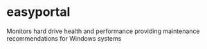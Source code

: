 # easyportal
Monitors hard drive health and performance providing maintenance recommendations for Windows systems
